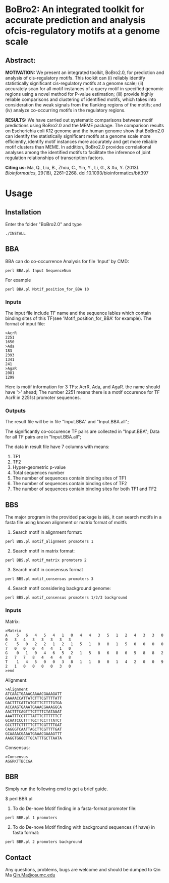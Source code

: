 # BoBro2: An integrated toolkit for accurate prediction and analysis ofcis-regulatory motifs at a genome scale

## Abstract:

**MOTIVATION:**
We present an integrated toolkit, BoBro2.0, for prediction and analysis of cis-regulatory motifs. This toolkit can (i) reliably identify statistically significant cis-regulatory motifs at a genome scale; (ii) accurately scan for all motif instances of a query motif in specified genomic regions using a novel method for P-value estimation; (iii) provide highly reliable comparisons and clustering of identified motifs, which takes into consideration the weak signals from the flanking regions of the motifs; and (iv) analyze co-occurring motifs in the regulatory regions.

**RESULTS:**
We have carried out systematic comparisons between motif predictions using BoBro2.0 and the MEME package. The comparison results on Escherichia coli K12 genome and the human genome show that BoBro2.0 can identify the statistically significant motifs at a genome scale more efficiently, identify motif instances more accurately and get more reliable motif clusters than MEME. In addition, BoBro2.0 provides correlational analyses among the identified motifs to facilitate the inference of joint regulation relationships of transcription factors.

**Citing us:** Ma, Q., Liu, B., Zhou, C., Yin, Y., Li, G., & Xu, Y. (2013). *Bioinformatics*, 29(18), 2261–2268. doi:10.1093/bioinformatics/btt397 

# Usage
## Installation

Enter the folder "BoBro2.0" and type

```
./INSTALL
```

## BBA

BBA can do co-occurrence Analysis for file 'Input' by CMD:

```
perl BBA.pl Input SequenceNum
```

For example 
```
perl BBA.pl Motif_position_for_BBA 10
```


### Inputs 

The input file include TF name and the sequence lables which contain binding sites of this TF(see 'Motif_position_for_BBA' for example).
The format of input file:

    >AcrR
    2251
    1650
    >Ada
    183
    2393
    1341
    241
    >AgaR
    2081
    1299

Here is motif information for 3 TFs: AcrR, Ada, and AgaR. the name should have '>' ahead;
The number 2251 means there is a motif occurence for TF AcrR in 2251st promoter sequences.

### Outputs
The result file will be in file "Input.BBA" and "Input.BBA.all";

The significantly co-occurence TF pairs are collected in "Input.BBA";
Data for all TF pairs are in "Input.BBA.all";

The data in result file have 7 columns with means:
1. TF1
2. TF2
3. Hyper-geometric p-value
4. Total sequences number
5. The number of sequences contain binding sites of TF1
6. The number of sequences contain binding sites of TF2
7. The number of sequences contain binding sites for both TF1 and TF2




## BBS

The major program in the provided package is `BBS`, it can search motifs in a fasta file using known alignment or matrix format of moitfs

1.  Search motif in alignment format:
```
perl BBS.pl motif_alignment promoters 1
```
2.  Search motif in matrix format:
```
perl BBS.pl motif_matrix promoters 2 
```
3.  Search motif in consensus format
```
perl BBS.pl motif_consensus promoters 3
```
4.  Search motif considering background genome:
```
perl BBS.pl motif_consensus promoters 1/2/3 background
```

### Inputs
Matrix:

    >Matrix
    A    5   6   4   5   4   1   0   4   4   3   5   1   2   4   3   3   0   0   3   4   3   3   3   3   3
    C    5   0   2   2   1   2   1   5   1   0   0   1   5   0   0   0   0   7   0   0   0   4   4   1   0
    G    0   1   0   4   6   5   2   1   5   8   6   8   0   5   8   8   2   2   7   7   8   4   4   4   8
    T    1   4   5   0   0   3   8   1   1   0   0   1   4   2   0   0   9   2   1   0   0   0   0   3   0
    >end
    
Alignment:

    >Alignment
    ATCAACTGAAACAAAACGAAAGATT
    GAAAACCATTATCTTTCGTTTTATT
    GACTTTCATTATGTTTCTTTTGTGA
    ACCAAGTGAAATGAAACGAAAGGCA
    AACTTTCAGTTTCTTTTCTATAGAT
    AAATTTCGTTTTATTTCTTTTTTCT
    GCAATCCCTTTTGCTTCCTTTATCT
    GCCTTTCTTTTTCTTTCGTTTTGAT
    CAGGGTCAATTAGCTTCGTTTTGAT
    GCAAAACGAAATGAAACGAAAGTTT
    AAGGTGGGCTTGCATTTGCTTAATA

Consensus:

    >Consensus
    AGGRKTTBCCGA

## BBR
Simply run the following cmd to get a brief guide.

$ perl BBR.pl

1.  To do De-nove Motif finding in a fasta-format promoter file:
```
perl BBR.pl 1 promoters
```
2.  To do De-nove Motif finding with background sequences (if have) in fasta format:
```
perl BBR.pl 2 promoters background
```

## Contact

Any questions, problems, bugs are welcome and should be dumped to
Qin Ma <Qin.Ma@osumc.edu>
